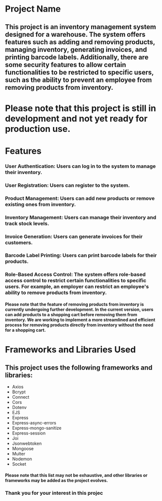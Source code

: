 # Project Name
## This project is an inventory management system designed for a warehouse. The system offers features such as adding and removing products, managing inventory, generating invoices, and printing barcode labels. Additionally, there are some security features to allow certain functionalities to be restricted to specific users, such as the ability to prevent an employee from removing products from inventory.

# Please note that this project is still in development and not yet ready for production use.

# Features
### User Authentication: Users can log in to the system to manage their inventory.
### User Registration: Users can register to the system.
### Product Management: Users can add new products or remove existing ones from inventory.
### Inventory Management: Users can manage their inventory and track stock levels.
### Invoice Generation: Users can generate invoices for their customers.
### Barcode Label Printing: Users can print barcode labels for their products.
### Role-Based Access Control: The system offers role-based access control to restrict certain functionalities to specific users. For example, an employer can restrict an employee's ability to remove products from inventory.
#### Please note that the feature of removing products from inventory is currently undergoing further development. In the current version, users can add products to a shopping cart before removing them from inventory. We are working to implement a more streamlined and efficient process for removing products directly from inventory without the need for a shopping cart.


# Frameworks and Libraries Used
## This project uses the following frameworks and libraries:

<ul>
<li>Axios</li>
<li>Bcrypt</li>
<li>Connect</li>
<li>Cors</li>
<li>Dotenv</li>
<li>EJS</li>
<li>Express</li>
<li>Express-async-errors</li>
<li>Express-mongo-sanitize</li>
<li>Express-session</li>
<li>Joi</li>
<li>Jsonwebtoken</li>
<li>Mongoose</li>
<li>Multer</li>
<li>Nodemon</li>
<li>Socket</li>
</ul>

#### Please note that this list may not be exhaustive, and other libraries or frameworks may be added as the project evolves.

### Thank you for your interest in this projec